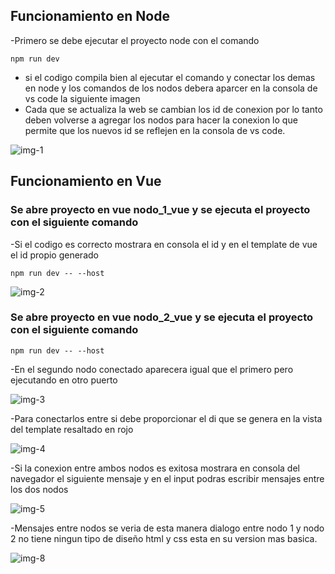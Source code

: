 ## Funcionamiento en Node
-Primero se debe ejecutar el proyecto node con el comando 
~~~
npm run dev
~~~
- si el codigo compila bien al ejecutar el comando y conectar los demas en node y los comandos de los nodos debera aparcer en la consola de vs code la siguiente imagen
- Cada que se actualiza la web se cambian los id de conexion por lo tanto deben volverse a agregar los nodos para hacer la conexion lo que permite que los nuevos id se reflejen en la consola de vs code.

![img-1](https://user-images.githubusercontent.com/33810066/225120937-0b6b5205-7606-455c-85e5-b0bde322ae94.png)

## Funcionamiento en Vue
### Se abre proyecto en vue nodo_1_vue y se ejecuta el proyecto con el siguiente comando 
-Si el codigo es correcto mostrara en consola el id y en el template de vue el id propio generado
~~~
npm run dev -- --host
~~~

![img-2](https://user-images.githubusercontent.com/33810066/225121653-5fd1b32a-b730-4c02-8a44-fe3e2f5e205c.png)

### Se abre proyecto en vue nodo_2_vue y se ejecuta el proyecto con el siguiente comando 
~~~
npm run dev -- --host
~~~
-En el segundo nodo conectado aparecera igual que el primero pero ejecutando en otro puerto

![img-3](https://user-images.githubusercontent.com/33810066/225122481-356b4138-be2b-460f-93bc-a083989de526.png)

-Para conectarlos entre si debe proporcionar el di que se genera en la vista del template resaltado en rojo

![img-4](https://user-images.githubusercontent.com/33810066/225122940-94e1781d-5d61-4847-abf5-f99178573926.png)

-Si la conexion entre ambos nodos es exitosa mostrara en consola del navegador el siguiente mensaje y en el input podras escribir mensajes entre los dos nodos

![img-5](https://user-images.githubusercontent.com/33810066/225123968-42c52171-d368-4bb5-9d85-c667b71cd821.png)

-Mensajes entre nodos se veria de esta manera dialogo entre nodo 1 y nodo 2 no tiene ningun tipo de diseño html y css  esta en su version mas basica.

![img-8](https://user-images.githubusercontent.com/33810066/225126095-ad2b90ab-064d-4965-a5ec-f8416d3f135a.png)



